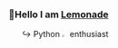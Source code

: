 <h3>👋Hello I am <a href="https://github.com/lemonadeforlife">Lemonade</a></h3>
<ul type="None">
<li>↪️ Python <img src="https://github.com/lemonadeforlife/lemonadeforlife/assets/61580921/2dc25b48-9215-49d9-9aaf-eef0138396ff" height="1%" width="2%">
 enthusiast</li>
</ul>
